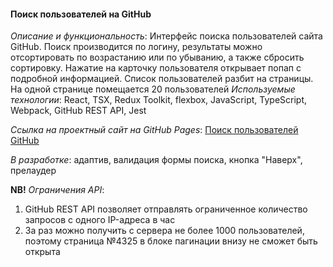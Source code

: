 #### Поиск пользователей на GitHub

*Описание и функциональность*: Интерфейс поиска пользователей сайта GitHub. Поиск производится по логину, результаты можно отсортировать по возрастанию или по убыванию, а также сбросить сортировку. Нажатие на карточку пользователя открывает попап с подробной информацией. Список пользователей разбит на страницы. На одной странице помещается 20 пользователей
*Используемые технологии*: React, TSX, Redux Toolkit, flexbox, JavaScript, TypeScript, Webpack, GitHub REST API, Jest

*Ссылка на проектный сайт на GitHub Pages*: [Поиск пользователей GitHub](https://dariarus.github.io/github-users-search/)

*В разработке*: адаптив, валидация формы поиска, кнопка "Наверх", прелаудер

**NB!** *Ограничения API*: 
1. GitHub REST API позволяет отправлять ограниченное количество запросов с одного IP-адреса в час
2. За раз можно получить с сервера не более 1000 пользователей, поэтому страница №4325 в блоке пагинации внизу не сможет быть открыта
